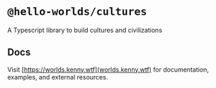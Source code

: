 # `@hello-worlds/cultures`

A Typescript library to build cultures and civilizations

## Docs

Visit [https://worlds.kenny.wtf](worlds.kenny.wtf) for documentation, examples, and external resources.
